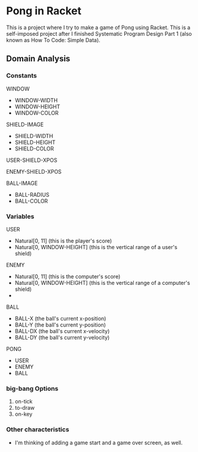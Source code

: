 # Pong in Racket

This is a project where I try to make a game of Pong using Racket. This is a self-imposed project after I finished Systematic Program Design Part 1 (also known as How To Code: Simple Data).

## Domain Analysis

### Constants

WINDOW

-   WINDOW-WIDTH
-   WINDOW-HEIGHT
-   WINDOW-COLOR

SHIELD-IMAGE

-   SHIELD-WIDTH
-   SHIELD-HEIGHT
-   SHIELD-COLOR

USER-SHIELD-XPOS

ENEMY-SHIELD-XPOS

BALL-IMAGE

-   BALL-RADIUS
-   BALL-COLOR

### Variables

USER

-   Natural[0, 11] (this is the player's score)
-   Natural[0, WINDOW-HEIGHT] (this is the vertical range of a user's shield)

ENEMY

-   Natural[0, 11] (this is the computer's score)
-   Natural[0, WINDOW-HEIGHT] (this is the vertical range of a computer's shield)
-

BALL

-   BALL-X (the ball's current x-position)
-   BALL-Y (the ball's current y-position)
-   BALL-DX (the ball's current x-velocity)
-   BALL-DY (the ball's current y-velocity)

PONG

-   USER
-   ENEMY
-   BALL

### big-bang Options

1. on-tick
2. to-draw
3. on-key

### Other characteristics

-   I'm thinking of adding a game start and a game over screen, as well.
